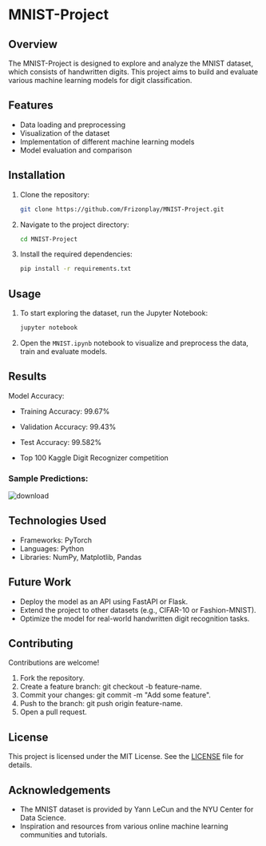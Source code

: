 # MNIST-Project

## Overview
The MNIST-Project is designed to explore and analyze the MNIST dataset, which consists of handwritten digits. This project aims to build and evaluate various machine learning models for digit classification.

## Features
- Data loading and preprocessing
- Visualization of the dataset
- Implementation of different machine learning models
- Model evaluation and comparison

## Installation
1. Clone the repository:
   ```sh
   git clone https://github.com/Frizonplay/MNIST-Project.git

2. Navigate to the project directory:
   ```sh
   cd MNIST-Project
   ```
3. Install the required dependencies:
   ```sh
   pip install -r requirements.txt
   ```

## Usage
1. To start exploring the dataset, run the Jupyter Notebook:
   ```sh
   jupyter notebook
   ```
2. Open the `MNIST.ipynb` notebook to visualize and preprocess the data, train and evaluate models.

## Results
Model Accuracy:
- Training Accuracy: 99.67%
- Validation Accuracy: 99.43%
- Test Accuracy: 99.582%

- Top 100 Kaggle Digit Recognizer competition
### Sample Predictions:

![download](https://github.com/user-attachments/assets/9b2ada3c-1178-4865-898e-b6968fa88974)


## Technologies Used
- Frameworks: PyTorch
- Languages: Python
- Libraries: NumPy, Matplotlib, Pandas

## Future Work
- Deploy the model as an API using FastAPI or Flask.
- Extend the project to other datasets (e.g., CIFAR-10 or Fashion-MNIST).
- Optimize the model for real-world handwritten digit recognition tasks.

## Contributing
Contributions are welcome!
1. Fork the repository.
2. Create a feature branch: git checkout -b feature-name.
3. Commit your changes: git commit -m "Add some feature".
4. Push to the branch: git push origin feature-name.
5. Open a pull request.

## License
This project is licensed under the MIT License. See the [LICENSE](LICENSE) file for details.

## Acknowledgements
- The MNIST dataset is provided by Yann LeCun and the NYU Center for Data Science.
- Inspiration and resources from various online machine learning communities and tutorials.

